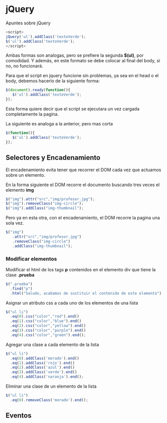 # jQuery
Apuntes sobre jQuery

```js
<script>
jQuery('ul').addClass('textoVerde');
$('ul').addClass('textoVerde');
</script>
```
Ambas formas son analogas, pero se prefiere la segunda **$(ul)**, por comodidad.
Y además, en este formato se debe colocar al final del body, si no, no funcionará.

Para que el script en jquery funcione sin problemas, ya sea en el head o el body,
debemos hacerlo de la siguiente forma:
```js
$(document).ready(function(){
   $('ul').addClass('textoVerde');
});
```
Esta forma quiere decir que el script se ejecutara un vez cargada completamente la pagina.

La siguiente es analoga a la anterior, pero mas corta
```js
$(function(){
   $('ul').addClass('textoVerde');
});
```

## Selectores y Encadenamiento

El encadenamiento evita tener que recorrer el DOM cada vez que actuamos sobre un elemento.

En la forma siguiente el DOM recorre el documento buscando tres veces el elemento **img**
```js
$("img").attr("src","img/profesor.jpg");
$("img").removeClass("img-circle");
$("img").addClass("img-thumbnail");
```
Pero ya en esta otra, con el encadenamiento, el DOM recorre la pagina una sola vez.
```js
$("img")
   .attr("src","img/profesor.jpg")
   .removeClass("img-circle")
   .addClass("img-thumbnail");
```
### Modificar elementos
Modificar el html de los tags **p** contenidos en el elemento div que tiene la clase **.prueba**
```js
$(".prueba")
  .find("p")
  .html("Saludo, acabamos de sustituir el contenido de este elemento");
```
Asignar un atributo css a cada uno de los elementos de una lista
```js
$("ul li")
  .eq(0).css("color","red").end()
  .eq(1).css("color","blue").end()
  .eq(2).css("color","yellow").end()
  .eq(3).css("color","purple").end()
  .eq(4).css("color","green").end();
 ```
 Agregar una clase a cada elemento de la lista
```js
$("ul li")
  .eq(0).addClass('morado').end()
  .eq(1).addClass('rojo').end()
  .eq(2).addClass('azul').end()
  .eq(3).addClass('verde').end()
  .eq(4).addClass('naranja').end();
```
Eliminar una clase de un elemento de la lista
```js
$("ul li")
  .eq(0).removeClass('morado').end();
```

## Eventos
